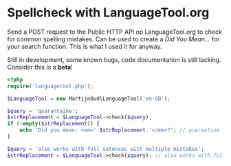 # Spellcheck with LanguageTool.org

Send a POST request to the Public HTTP API op LanguageTool.org to check for common spelling mistakes. Can be used to create a *Did You Mean...* for your search function. This is what I used it for anyway. 

Still in development, some known bugs, code documentation is still lacking. Consider this is a **beta**!

````PHP
<?php
require('languagetool.php');

$LanguageTool = new MartijnOud\LanguageTool('en-GB');

$query = 'quarantaine';
$strReplacement = $LanguageTool->check($query);
if (!empty($strReplacement)) {
    echo 'Did you mean: <em>'.$strReplacement.'</em>?'; // quarantine
}

$query = 'also works with full setences with multiple mistakes';
$strReplacement = $LanguageTool->check($query); // also works with full sentences with multiple mistakes
````